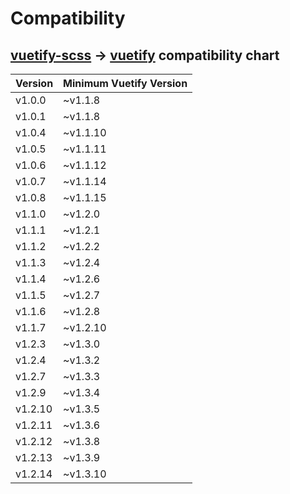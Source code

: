 # Compatibility

## [vuetify-scss][vuetify-scss] -> [vuetify][vuetify] compatibility chart

| Version | Minimum Vuetify Version |
| ------- | ----------------------- |
| v1.0.0  | ~v1.1.8                 |
| v1.0.1  | ~v1.1.8                 |
| v1.0.4  | ~v1.1.10                |
| v1.0.5  | ~v1.1.11                |
| v1.0.6  | ~v1.1.12                |
| v1.0.7  | ~v1.1.14                |
| v1.0.8  | ~v1.1.15                |
| v1.1.0  | ~v1.2.0                 |
| v1.1.1  | ~v1.2.1                 |
| v1.1.2  | ~v1.2.2                 |
| v1.1.3  | ~v1.2.4                 |
| v1.1.4  | ~v1.2.6                 |
| v1.1.5  | ~v1.2.7                 |
| v1.1.6  | ~v1.2.8                 |
| v1.1.7  | ~v1.2.10                |
| v1.2.3  | ~v1.3.0                 |
| v1.2.4  | ~v1.3.2                 |
| v1.2.7  | ~v1.3.3                 |
| v1.2.9  | ~v1.3.4                 |
| v1.2.10 | ~v1.3.5                 |
| v1.2.11 | ~v1.3.6                 |
| v1.2.12 | ~v1.3.8                 |
| v1.2.13 | ~v1.3.9                 |
| v1.2.14 | ~v1.3.10                |

[vuetify]: https://vuetifyjs.com/
[vuetify-scss]: https://github.com/nmsmith22389/vuetify-scss/
